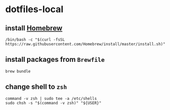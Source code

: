 # dotfiles-local

## install [Homebrew](https://brew.sh/)
```
/bin/bash -c "$(curl -fsSL https://raw.githubusercontent.com/Homebrew/install/master/install.sh)"
```

## install packages from `Brewfile`
```
brew bundle
```

## change shell to `zsh`
```
command -v zsh | sudo tee -a /etc/shells
sudo chsh -s "$(command -v zsh)" "${USER}"
```
